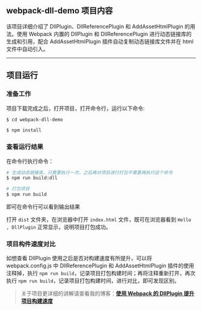 ## webpack-dll-demo 项目内容
该项目详细介绍了 DllPlugin、DllReferencePlugin 和 AddAssetHtmlPlugin 的用法。使用 Webpack 内置的 DllPlugin 和 DllReferencePlugin 进行动态链接库的生成和引用，配合 AddAssetHtmlPlugin 插件自动复制动态链接库文件并在 html 文件中自动引入。


----- 


## 项目运行

### 准备工作

项目下载完成之后，打开项目，打开命令行，运行以下命令:
``` bash
$ cd webpack-dll-demo

$ npm install
```



### 查看运行结果

在命令行执行命令：
``` bash
# 生成动态链接库，只需要执行一次，之后再对项目进行打包不需要再执行这个命令
$ npm run build:dll

# 打包项目
$ npm run build
```


即可在命令行可以看到输出结果

打开 `dist` 文件夹，在浏览器中打开 `index.html` 文件，既可在浏览器看到 `Hello , DllPlugin` 正常显示，说明项目打包成功。



### 项目构件速度对比
如想查看 DllPlugin 使用之后是否对构建速度有所提升，可以将 webpack.config.js 中 DllReferencePlugin 和 AddAssetHtmlPlugin 插件的使用注释掉，执行 `npm run build`，记录项目打包构建时间；再将注释重新打开，再次执行 `npm run build`，记录项目打包构建时间，进行对比，即可发现区别。



> 关于项目更详细的讲解请查看我的博客：**[使用 Webpack 的 DllPlugin 提升项目构建速度](https://juejin.im/post/5c665c6151882562986ce988)**